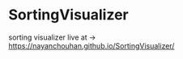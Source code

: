 # SortingVisualizer
sorting visualizer
live at -> https://nayanchouhan.github.io/SortingVisualizer/

